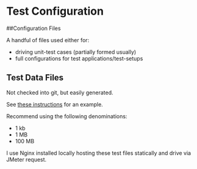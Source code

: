 # Test Configuration

##Configuration Files

A handful of files used either for:
- driving unit-test cases (partially formed usually)
- full configurations for test applications/test-setups

## Test Data Files

Not checked into git, but easily generated.

See [these instructions](http://linuxcommando.blogspot.com/2008/06/create-file-of-given-size-with-random.html) for an example.

Recommend using the following denominations:
- 1 kb
- 1 MB
- 100 MB

I use Nginx installed locally hosting these test files statically and drive via JMeter request.